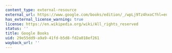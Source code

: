 ```yaml
---
content_type: external-resource
external_url: https://www.google.com/books/edition/_/wpLj9Tz4hxoC?hl=en&gbpv=1
has_external_license_warning: true
license: https://en.wikipedia.org/wiki/All_rights_reserved
status: ''
title: Google Books
uid: 29e55dd9-a9a9-41fd-b5d8-fd2a018ef261
wayback_url: ''
---
```

